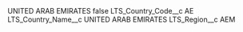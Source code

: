<?xml version="1.0" encoding="UTF-8"?>
<CustomMetadata xmlns="http://soap.sforce.com/2006/04/metadata" xmlns:xsi="http://www.w3.org/2001/XMLSchema-instance" xmlns:xsd="http://www.w3.org/2001/XMLSchema">
    <label>UNITED ARAB EMIRATES</label>
    <protected>false</protected>
    <values>
        <field>LTS_Country_Code__c</field>
        <value xsi:type="xsd:string">AE</value>
    </values>
    <values>
        <field>LTS_Country_Name__c</field>
        <value xsi:type="xsd:string">UNITED ARAB EMIRATES</value>
    </values>
    <values>
        <field>LTS_Region__c</field>
        <value xsi:type="xsd:string">AEM</value>
    </values>
</CustomMetadata>
